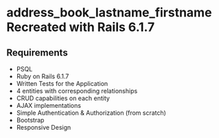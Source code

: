 # address_book_lastname_firstname Recreated with Rails 6.1.7 

## Requirements 
- PSQL
- Ruby on Rails 6.1.7
- Written Tests for the Application
- 4 entities with corresponding relationships
- CRUD capabilities on each entity
- AJAX implementations
- Simple Authentication & Authorization (from scratch)
- Bootstrap
- Responsive Design